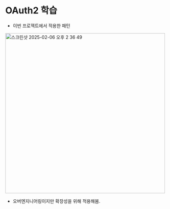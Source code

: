 # OAuth2 학습
 




- 이번 프로젝트에서 적용한 패턴
<img width="500" alt="스크린샷 2025-02-06 오후 2 36 49" src="https://github.com/user-attachments/assets/85867828-b31f-473d-a0e8-fbf93340b18d" />

- 오버엔지니어링이지만 확장성을 위해 적용해봄.
